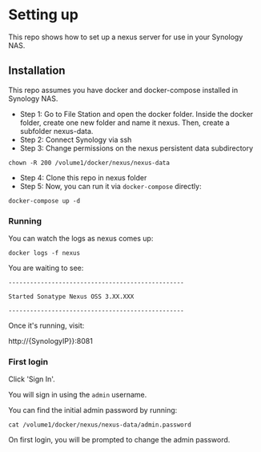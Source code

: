 # Setting up
This repo shows how to set up a nexus server for use in your Synology NAS.

## Installation
This repo assumes you have docker and docker-compose installed in Synology NAS.

* Step 1: Go to File Station and open the docker folder. Inside the docker folder, create one new folder and name it nexus. Then, create a subfolder nexus-data.
* Step 2: Connect Synology via ssh
* Step 3: Change permissions on the nexus persistent data subdirectory
```
chown -R 200 /volume1/docker/nexus/nexus-data
```
* Step 4: Clone this repo in nexus folder
* Step 5: Now, you can run it via `docker-compose` directly:
```
docker-compose up -d
```

### Running
You can watch the logs as nexus comes up:
```
docker logs -f nexus
```

You are waiting to see:

```
-------------------------------------------------

Started Sonatype Nexus OSS 3.XX.XXX

-------------------------------------------------
```

Once it's running, visit:

http://{SynologyIP}}:8081

### First login
Click 'Sign In'.

You will sign in using the `admin` username.

You can find the initial admin password by running:

```
cat /volume1/docker/nexus/nexus-data/admin.password
```

On first login, you will be prompted to change the admin password.